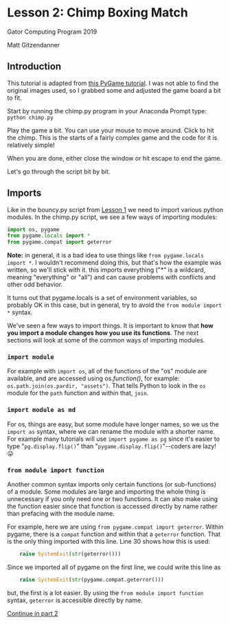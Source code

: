 
# Lesson 2: Chimp Boxing Match

Gator Computing Program 2019

Matt Gitzendanner

## Introduction

This tutorial is adapted from [this PyGame tutorial](https://www.pygame.org/docs/tut/ChimpLineByLine.html). I was not able to find the original images used, so I grabbed some and adjusted the game board a bit to fit.

Start by running the chimp.py program in your Anaconda Prompt type: `python chimp.py`

Play the game a bit. You can use your mouse to move around. Click to hit the chimp. This is the starts of a fairly complex game and the code for it is relatively simple!

When you are done, either close the window or hit escape to end the game.

Let's go through the script bit by bit.

## Imports

Like in the bouncy.py script from [Lesson 1](../Lesson_1_BouncyBall/bouncy.py) we need to import various python modules. In the chimp.py script, we see a few ways of importing modules:

```python
import os, pygame
from pygame.locals import *
from pygame.compat import geterror
```
**Note:** in general, it is a bad idea to use things like `from pygame.locals import *`. I wouldn't recommend doing this, but that's how the example was written, so we'll stick with it. this imports everything ("*" is a wildcard, meaning "everything" or "all") and can cause problems with conflicts and other odd behavior.

It turns out that pygame.locals is a set of environment variables, so probably OK in this case, but in general, try to avoid the `from module import *` syntax. 

We've seen a few ways to import things. It is important to know that **how you import a module changes how you use its functions**. The next sections will look at some of the common ways of importing modules.

### `import module`

For example with `import os`, all of the functions of the "os" module are available, and are accessed using os.*function()*, for example: `os.path.join(os.pardir, "assets")`. That tells Python to look in the `os` module for the `path` function and within that, `join`.

### `import module as md`

For os, things are easy, but some module have longer names, so we us the `import as` syntax, where we can rename the module with a shorter name. For example many tutorials will use `import pygame as pg` since it's easier to type "`pg.display.flip()`" than "`pygame.display.flip()`"--coders are lazy! :stuck_out_tongue:

### `from module import function`

Another common syntax imports only certain functions (or sub-functions) of a module. Some modules are large and importing the whole thing is unnecessary if you only need one or two functions. It can also make using the function easier since that function is accessed directly by name rather than prefacing with the module name.

For example, here we are using `from pygame.compat import geterror`. Within pygame, there is a `compat` function and within that a `geterror` function. That is the only thing imported with this line. Line 30 shows how this is used:
```python
    raise SystemExit(str(geterror()))
 ```

 Since we imported all of pygame on the first line, we could write this line as
```python
    raise SystemExit(str(pygame.compat.geterror()))
```
but, the first is a lot easier. By using the `from module import function` syntax, `geterror` is accessible directly by name.  

[Continue in part 2](Chimp_part_2.md)
